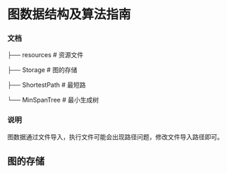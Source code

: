 # 图数据结构及算法指南

### 文档

├── resources               # 资源文件

├── Storage                   # 图的存储

├── ShortestPath         # 最短路

└── MinSpanTree        # 最小生成树

### 说明

图数据通过文件导入，执行文件可能会出现路径问题，修改文件导入路径即可。

## 图的存储

